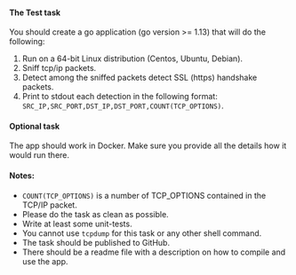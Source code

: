 #### The Test task 

You should create a go application (go version >= 1.13) that will do the following: 

1. Run on a 64-bit Linux distribution (Centos, Ubuntu, Debian). 
2. Sniff tcp/ip packets. 
3. Detect among the sniffed packets detect SSL (https) handshake packets. 
4. Print to stdout each detection in the following format: 
    `SRC_IP,SRC_PORT,DST_IP,DST_PORT,COUNT(TCP_OPTIONS)`. 

#### Optional task 

The app should work in Docker. Make sure you provide all the details how it would run there. 

#### Notes: 

* `COUNT(TCP_OPTIONS)` is a number of TCP_OPTIONS contained in the TCP/IP packet. 
* Please do the task as clean as possible. 
* Write at least some unit-tests. 
* You cannot use `tcpdump` for this task or any other shell command. 
* The task should be published to GitHub. 
* There should be a readme file with a description on how to compile and use the app. 